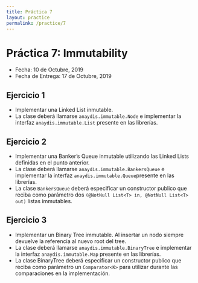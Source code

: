 ```yaml
---
title: Práctica 7
layout: practice
permalink: /practice/7
---
```


# Práctica 7: Immutability

* Fecha: 10 de Octubre, 2019
* Fecha de Entrega: 17 de Octubre, 2019

## Ejercicio 1

* Implementar una Linked List inmutable.
* La clase deberá llamarse `anaydis.immutable.Node` e implementar la interfaz `anaydis.immutable.List` presente en las librerías.

## Ejercicio 2

* Implementar una Banker’s Queue inmutable utilizando las Linked Lists definidas en el punto anterior.
* La clase deberá llamarse `anaydis.immutable.BankersQueue` e implementar la interfaz `anaydis.immutable.Queue`presente en las librerías.
* La clase `BankersQueue` deberá especificar un constructor publico que reciba como parámetro dos `(@NotNull List<T> in, @NotNull List<T> out)` listas immutables.

## Ejercicio 3

* Implementar un Binary Tree immutable. Al insertar un nodo siempre devuelve la referencia al nuevo root del tree.
* La clase deberá llamarse `anaydis.immutable.BinaryTree` e implementar la interfaz `anaydis.immutable.Map` presente en las librerías.
* La clase BinaryTree deberá especificar un constructor publico que reciba como parámetro un `Comparator<K>` para utilizar durante las comparaciones en la implementación.
